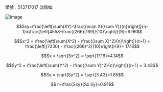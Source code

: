 學號：513717017 沈佩如

![image](https://github.com/user-attachments/assets/71aad8de-8683-4332-ad92-f059e347ba72)

$$Sxy=\frac{\left[\sum(XY)-\frac{(\sum X)(\sum Y)}{n}\right]}{n-1}=\frac{\left[4558-\frac{(266)(169)}{10}\right]}{9}=6.96$$

$$Sx^2 = \frac{\left[\sum(X^2) - \frac{(\sum X)^2}{n}\right]}{n-1} =  \frac{\left[(7230) - \frac{(266)^2}{10}\right]}{9}= 17.16$$

$$Sx = \sqrt{Sx^2} = \sqrt{17.16}=4.14$$

$$Sy^2 = \frac{\left[\sum(Y^2) - \frac{(\sum Y)^2}{n}\right]}{n-1} = 3.43$$

$$Sy = \sqrt{Sy^2} = \sqrt{3.43}=1.85$$

$$ r=\frac{Sxy}{Sx Sy}=0.91$$
